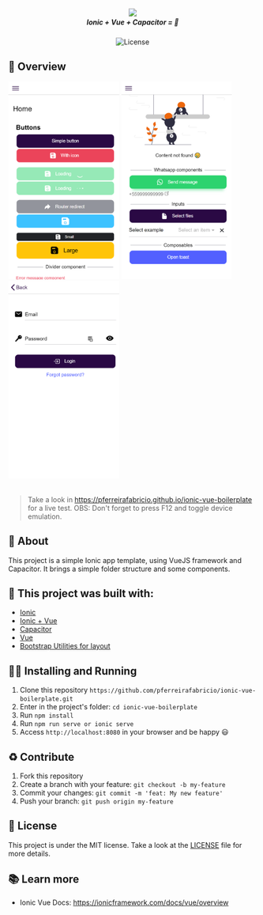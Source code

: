 <h5 align="center">
  <img src="https://ionicframework.com/img/vue/logo@2x.png" width="150px" /><br>
  <b>Ionic + Vue + Capacitor = 💖</b>
</h5>
<p align="center">
  <img alt="License" src="https://img.shields.io/badge/license-MIT-green">
</p>

## :eyes: Overview 
<div>
  <img src="./docs/screenshots/home.png" width="auto" height="400px"/>
  <img src="./docs/screenshots/components.png" width="auto" height="400px"/>
  <img src="./docs/screenshots/login.png" width="auto" height="400px"/>
</div>
<br/>

> Take a look in https://pferreirafabricio.github.io/ionic-vue-boilerplate for a live test. OBS: Don't forget to press F12 and toggle device emulation.

## :open_book: About 
This project is a simple Ionic app template, using VueJS framework and Capacitor. It brings a simple folder structure and some components.

## :bricks: This project was built with: 
- [Ionic](https://ionicframework.com/)
- [Ionic + Vue](https://ionicframework.com/vue)
- [Capacitor](https://capacitorjs.com/)
- [Vue](https://vuejs.org/)
- [Bootstrap Utilities for layout](https://getbootstrap.com/docs/4.0/layout/utilities-for-layout/)

## :running_man: Installing and Running  
 1. Clone this repository `https://github.com/pferreirafabricio/ionic-vue-boilerplate.git`
 2. Enter in the project's folder: `cd ionic-vue-boilerplate`
 3. Run `npm install`
 4. Run `npm run serve or ionic serve`
 5. Access `http://localhost:8080` in your browser and be happy 😃
 
## :recycle: Contribute
 1. Fork this repository
 2. Create a branch with your feature: ```git checkout -b my-feature```
 3. Commit your changes: ```git commit -m 'feat: My new feature'```
 4. Push your branch: ```git push origin my-feature```
 
## :page_with_curl:	License
This project is under the MIT license. Take a look at the [LICENSE](LICENSE) file for more details.

## 📚 Learn more

  * Ionic Vue Docs: https://ionicframework.com/docs/vue/overview
